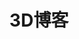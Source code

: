 ---
title: 3D博客
layout: home
hero:
  name: 3D博客
  text: 轻松入门3D博客
  tagline: 并利用它创造出属于自己的3D博客世界。
  image:
    src: /icon-3d_blog.webp
    alt: logo
  actions:
    - theme: brand
      text: Folio-2019项目 →
      link: https://github.com/brunosimon/folio-2019
    - theme: alt
      text: 关于3D博客
      link: /about-3d_blog/about-3d_blog.md

features:
  - icon: 🚪
    title: Folio-2019项目入门
    details: 该板块讲解一切关于folio-2019项目的内容。
    link: /Folio-2019/getting-started.md
    linkText: 了解更多
  - icon: 🧰
    title: 3D博客魔改教程
    details: 该板块讲解一切关于3D博客魔改的内容。
    link: /3d_blog_editor/getting-started.md
    linkText: 了解更多
---